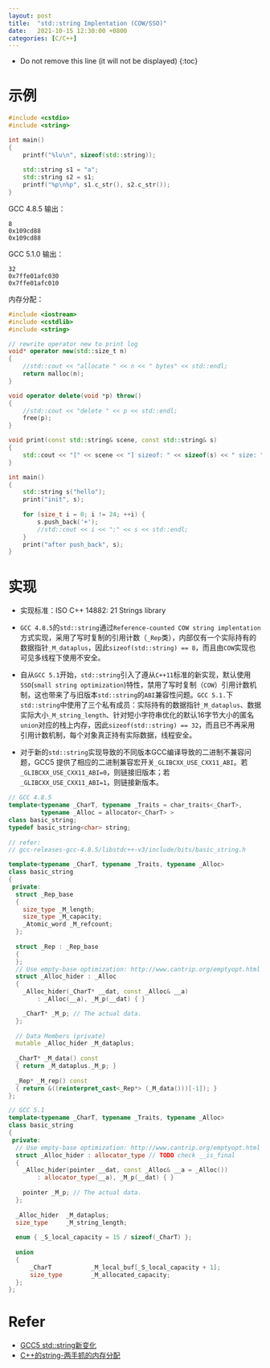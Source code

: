 ```yaml
---
layout: post
title:  "std::string Implentation (COW/SSO)"
date:   2021-10-15 12:30:00 +0800
categories: [C/C++]
---
```


* Do not remove this line (it will not be displayed)
{:toc}

# 示例

``` cpp
#include <cstdio>
#include <string>

int main()
{
    printf("%lu\n", sizeof(std::string));
    
    std::string s1 = "a";
    std::string s2 = s1;
    printf("%p\n%p", s1.c_str(), s2.c_str());
}
```

GCC 4.8.5 输出：

```
8
0x109cd88
0x109cd88
```

GCC 5.1.0 输出：

```
32
0x7ffe01afc030
0x7ffe01afc010
```

内存分配：

``` cpp
#include <iostream>
#include <cstdlib>
#include <string>

// rewrite operator new to print log
void* operator new(std::size_t n)
{
    //std::cout << "allocate " << n << " bytes" << std::endl;
    return malloc(n);
}

void operator delete(void *p) throw()
{
    //std::cout << "delete " << p << std::endl;
    free(p);
}

void print(const std::string& scene, const std::string& s)
{
    std::cout << "[" << scene << "] sizeof: " << sizeof(s) << " size: " << s.size() << " capacity: " << s.capacity() << std::endl;
}

int main()
{
    std::string s("hello");
    print("init", s);
    
    for (size_t i = 0; i != 24; ++i) {
        s.push_back('+');
        //std::cout << i << ":" << s << std::endl;
    }
    print("after push_back", s);
}
```

# 实现

* 实现标准：ISO C++ 14882: 21 Strings library

* `GCC 4.8.5`的`std::string`通过`Reference-counted COW string implentation`方式实现，采用了写时复制的引用计数（`_Rep`类），内部仅有一个实际持有的数据指针`_M_dataplus`，因此`sizeof(std::string) == 8`，而且由`COW`实现也可见多线程下使用不安全。

* 自从`GCC 5.1`开始，`std::string`引入了遵从`C++11`标准的新实现，默认使用`SSO`(`small string optimization`)特性，禁用了写时复制（`COW`）引用计数机制，这也带来了与旧版本`std::string`的`ABI`兼容性问题。`GCC 5.1.`下`std::string`中使用了三个私有成员：实际持有的数据指针`_M_dataplus`、数据实际大小`_M_string_length`、针对短小字符串优化的默认16字节大小的匿名`union`对应的栈上内存，因此`sizeof(std::string) == 32`，而且已不再采用引用计数机制，每个对象真正持有实际数据，线程安全。

* 对于新的`std::string`实现导致的不同版本GCC编译导致的二进制不兼容问题，GCC5 提供了相应的二进制兼容宏开关`_GLIBCXX_USE_CXX11_ABI`。若`_GLIBCXX_USE_CXX11_ABI=0`，则链接旧版本；若`_GLIBCXX_USE_CXX11_ABI=1`，则链接新版本。


``` cpp
// GCC 4.8.5
template<typename _CharT, typename _Traits = char_traits<_CharT>,
         typename _Alloc = allocator<_CharT> >
class basic_string;
typedef basic_string<char> string;
 
// refer:
// gcc-releases-gcc-4.8.5/libstdc++-v3/include/bits/basic_string.h

template<typename _CharT, typename _Traits, typename _Alloc>
class basic_string
{
 private:
  struct _Rep_base
  {
    size_type _M_length;
    size_type _M_capacity;
    _Atomic_word _M_refcount;
  };
 
  struct _Rep : _Rep_base
  {
  };
  // Use empty-base optimization: http://www.cantrip.org/emptyopt.html
  struct _Alloc_hider : _Alloc
  {
    _Alloc_hider(_CharT* __dat, const _Alloc& __a)
        : _Alloc(__a), _M_p(__dat) { }

    _CharT* _M_p; // The actual data.
  };
 
  // Data Members (private)
  mutable _Alloc_hider _M_dataplus;
  
  _CharT* _M_data() const
  { return _M_dataplus._M_p; }
 
  _Rep* _M_rep() const
  { return &((reinterpret_cast<_Rep*> (_M_data()))[-1]); }
};
```

``` cpp
// GCC 5.1
template<typename _CharT, typename _Traits, typename _Alloc>
class basic_string
{
 private:
  // Use empty-base optimization: http://www.cantrip.org/emptyopt.html
  struct _Alloc_hider : allocator_type // TODO check __is_final
  {
    _Alloc_hider(pointer __dat, const _Alloc& __a = _Alloc())
        : allocator_type(__a), _M_p(__dat) { }
 
    pointer _M_p; // The actual data.
  };
 
  _Alloc_hider	_M_dataplus;
  size_type     _M_string_length;
 
  enum { _S_local_capacity = 15 / sizeof(_CharT) };
 
  union
  {
      _CharT           _M_local_buf[_S_local_capacity + 1];
      size_type        _M_allocated_capacity;
  };
};
```


# Refer

* [GCC5 std::string新变化](http://www.pandademo.com/2017/04/new-changes-of-gcc5-std-string/)
* [C++的string-两手抓的内存分配](https://zhuanlan.zhihu.com/p/187499607)

  

	
	